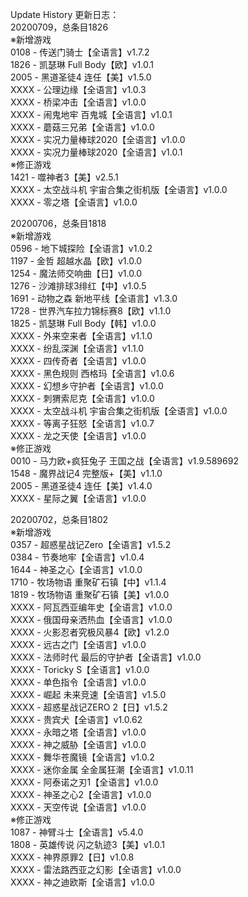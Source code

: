 Update History 更新日志：  
20200709，总条目1826  
※新增游戏  
0108 - 传送门骑士【全语言】v1.7.2  
1826 - 凯瑟琳 Full Body【欧】v1.0.1  
2005 - 黑道圣徒4 连任【美】v1.5.0  
XXXX - 公理边缘【全语言】v1.0.3  
XXXX - 桥梁冲击【全语言】v1.0.0  
XXXX - 闹鬼地牢 百鬼城【全语言】v1.0.1  
XXXX - 蘑菇三兄弟【全语言】v1.0.0  
XXXX - 实况力量棒球2020【全语言】v1.0.0  
XXXX - 实况力量棒球2020【全语言】v1.0.1  
※修正游戏  
1421 - 噬神者3【美】v2.5.1  
XXXX - 太空战斗机 宇宙合集之街机版【全语言】v1.0.0  
XXXX - 零之塔【全语言】v1.0.0  
  
20200706，总条目1818  
※新增游戏  
0596 - 地下城探险【全语言】v1.0.2  
1197 - 金哲 超越水晶【欧】v1.0.0  
1254 - 魔法师交响曲【日】v1.0.0  
1276 - 沙滩排球3绯红【中】v1.0.5  
1691 - 动物之森 新地平线【全语言】v1.3.0  
1728 - 世界汽车拉力锦标赛8【欧】v1.1.0  
1825 - 凯瑟琳 Full Body【韩】v1.0.0  
XXXX - 外来空来者【全语言】v1.1.0  
XXXX - 纷乱深渊【全语言】v1.1.0  
XXXX - 四传奇者【全语言】v1.0.0  
XXXX - 黑色规则 西格玛【全语言】v1.0.6  
XXXX - 幻想乡守护者【全语言】v1.0.0  
XXXX - 刺猬索尼克【全语言】v1.0.0  
XXXX - 太空战斗机 宇宙合集之街机版【全语言】v1.0.0  
XXXX - 等离子狂怒【全语言】v1.0.7  
XXXX - 龙之天使【全语言】v1.0.0  
※修正游戏  
0010 - 马力欧+疯狂兔子 王国之战【全语言】v1.9.589692  
1548 - 魔界战记4 完整版+【美】v1.1.0  
2005 - 黑道圣徒4 连任【美】v1.4.0  
XXXX - 星际之翼【全语言】v1.0.0  
  
20200702，总条目1802  
※新增游戏  
0357 - 超惑星战记Zero【全语言】v1.5.2  
0384 - 节奏地牢【全语言】v1.0.4  
1644 - 神圣之心【全语言】v1.0.0  
1710 - 牧场物语 重聚矿石镇【中】v1.1.4  
1819 - 牧场物语 重聚矿石镇【美】v1.0.0  
XXXX - 阿瓦西亚编年史【全语言】v1.0.0  
XXXX - 俄国母亲洒热血【全语言】v1.0.0  
XXXX - 火影忍者究极风暴4【欧】v1.2.0  
XXXX - 远古之门【全语言】v1.0.0  
XXXX - 法师时代 最后的守护者【全语言】v1.0.0  
XXXX - Toricky S【全语言】v1.0.0  
XXXX - 单色指令【全语言】v1.0.0  
XXXX - 崛起 未来竞速【全语言】v1.5.0  
XXXX - 超惑星战记ZERO 2【日】v1.5.2  
XXXX - 贵宾犬【全语言】v1.0.62  
XXXX - 永暗之塔【全语言】v1.0.0  
XXXX - 神之威胁【全语言】v1.0.0  
XXXX - 舞华苍魔镜【全语言】v1.0.2  
XXXX - 迷你金属 全金属狂潮【全语言】v1.0.11  
XXXX - 阿泰诺之刃1【全语言】v1.0.0  
XXXX - 神圣之心2【全语言】v1.0.0  
XXXX - 天空传说【全语言】v1.0.0  
※修正游戏  
1087 - 神臂斗士【全语言】v5.4.0  
1808 - 英雄传说 闪之轨迹3【美】v1.0.1  
XXXX - 神界原罪2【日】v1.0.8  
XXXX - 雷法路西亚之幻影【全语言】v1.0.0  
XXXX - 神之迪欧斯【全语言】v1.0.0
